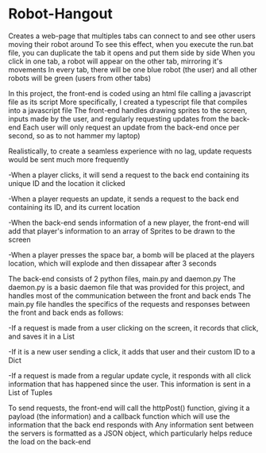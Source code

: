 # Robot-Hangout
Creates a web-page that multiples tabs can connect to and see other users moving their robot around
To see this effect, when you execute the run.bat file, you can duplicate the tab it opens and put them side by side
When you click in one tab, a robot will appear on the other tab, mirroring it's movements
In every tab, there will be one blue robot (the user) and all other robots will be green (users from other tabs)

In this project, the front-end is coded using an html file calling a javascript file as its script
More specifically, I created a typescript file that compiles into a javascript file
The front-end handles drawing sprites to the screen, inputs made by the user, and regularly requesting updates from the back-end
Each user will only request an update from the back-end once per second, so as to not hammer my laptop)

Realistically, to create a seamless experience with no lag, update requests would be sent much more frequently

-When a player clicks, it will send a request to the back end containing its unique ID and the location it clicked

-When a player requests an update, it sends a request to the back end containing its ID, and its current location

-When the back-end sends information of a new player, the front-end will add that player's information to an array of Sprites to be drawn to the screen

-When a player presses the space bar, a bomb will be placed at the players location, which will explode and then dissapear after 3 seconds


The back-end consists of 2 python files, main.py and daemon.py
The daemon.py is a basic daemon file that was provided for this project, and handles most of the communication between the front and back ends
The main.py file handles the specifics of the requests and responses between the front and back ends as follows:

-If a request is made from a user clicking on the screen, it records that click, and saves it in a List

-If it is a new user sending a click, it adds that user and their custom ID to a Dict

-If a request is made from a regular update cycle, it responds with all click information that has happened since the user. This information is sent in a List of Tuples


To send requests, the front-end will call the httpPost() function, giving it a payload (the information) and a callback function which will use the information that the back end responds with
Any information sent between the servers is formatted as a JSON object, which particularly helps reduce the load on the back-end
